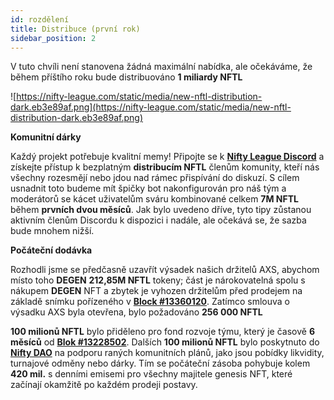 ```yaml
---
id: rozdělení
title: Distribuce (první rok)
sidebar_position: 2
---
```


V tuto chvíli není stanovena žádná maximální nabídka, ale očekáváme, že během příštího roku bude distribuováno **1 miliardy NFTL**

![https://nifty-league.com/static/media/new-nftl-distribution-dark.eb3e89af.png](https://nifty-league.com/static/media/new-nftl-distribution-dark.eb3e89af.png)

**Komunitní dárky**

Každý projekt potřebuje kvalitní memy! Připojte se k **[Nifty League Discord](https://discord.gg/niftyleague)** a získejte přístup k bezplatným **distribucím NFTL** členům komunity, kteří nás všechny rozesmějí nebo jdou nad rámec přispívání do diskuzí. S cílem usnadnit toto budeme mít špičky bot nakonfigurován pro náš tým a moderátorů se kácet uživatelům sváru kombinované celkem **7M NFTL** během **prvních dvou měsíců**. Jak bylo uvedeno dříve, tyto tipy zůstanou aktivním členům Discordu k dispozici i nadále, ale očekává se, že sazba bude mnohem nižší.

**Počáteční dodávka**

Rozhodli jsme se předčasně uzavřít výsadek našich držitelů AXS, abychom místo toho **DEGEN** **212,85M NFTL** tokeny; část je nárokovatelná spolu s nákupem **DEGEN** NFT a zbytek je vyhozen držitelům před prodejem na základě snímku pořízeného v **[Block #13360120](https://etherscan.io/block/13360120)**. Zatímco smlouva o výsadku AXS byla otevřena, bylo požadováno **256 000 NFTL**

**100 milionů NFTL** bylo přiděleno pro fond rozvoje týmu, který je časově **6 měsíců** od **[Blok #13228502](https://etherscan.io/tx/0x3649b00464903b78608f8de9308aec339ecd7446f1dc2de26a9913d2d5468ecf)**. Dalších **100 milionů NFTL** bylo poskytnuto do **[Nifty DAO](https://etherscan.io/address/0xd06ae6fb7eade890f3e295d69a6679380c9456c1)** na podporu raných komunitních plánů, jako jsou pobídky likvidity, turnajové odměny nebo dárky. Tím se počáteční zásoba pohybuje kolem **420 mil.** s denními emisemi pro všechny majitele genesis NFT, které začínají okamžitě po každém prodeji postavy.
